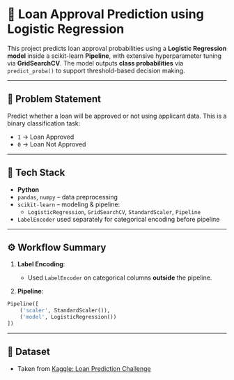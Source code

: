 # 🏦 Loan Approval Prediction using Logistic Regression

This project predicts loan approval probabilities using a **Logistic Regression model** inside a scikit-learn **Pipeline**, with extensive hyperparameter tuning via **GridSearchCV**. The model outputs **class probabilities** via `predict_proba()` to support threshold-based decision making.

---

## 📌 Problem Statement

Predict whether a loan will be approved or not using applicant data. This is a binary classification task:
- `1` → Loan Approved
- `0` → Loan Not Approved

---

## 🧰 Tech Stack

- **Python**
- `pandas`, `numpy` – data preprocessing
- `scikit-learn` – modeling & pipeline:
  - `LogisticRegression`, `GridSearchCV`, `StandardScaler`, `Pipeline`
- `LabelEncoder` used separately for categorical encoding before pipeline

---

## ⚙️ Workflow Summary

1. **Label Encoding**:
   - Used `LabelEncoder` on categorical columns **outside** the pipeline.

2. **Pipeline**:
```python
Pipeline([
    ('scaler', StandardScaler()),
    ('model', LogisticRegression())
])
```
---

## 📂 Dataset

- Taken from [Kaggle: Loan Prediction Challenge](https://www.kaggle.com/competitions/loan-approval-predictions)
